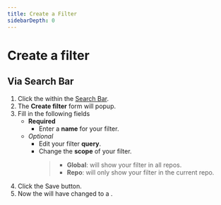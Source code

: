 ```yaml
---
title: Create a Filter
sidebarDepth: 0
---
```


# Create a filter

## Via Search Bar

<GsfSearchBar
   variant="new"
   width="100%"/>

1. Click the <GsfIcon icon="heartOutline"/> within the [Search Bar](/elements/search-bar/).
1. The **Create filter** form will popup.
1. Fill in the following fields
   - **Required**
      - Enter a **name** for your filter.
   - *Optional*
     - Edit your filter **query**.
     - Change the **scope** of your filter.
       > - **Global**: will show your filter in all repos.
       > - **Repo**: will only show your filter in the current repo.
1. Click the <GsfButton theme="success" sm>Save</GsfButton> button.
1. Now the <GsfIcon icon="heartOutline"/> will have changed to a <GsfIcon icon="heart"/>.
